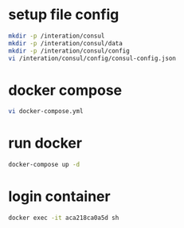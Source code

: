 # setup file config
```bash
mkdir -p /interation/consul
mkdir -p /interation/consul/data
mkdir -p /interation/consul/config
vi /interation/consul/config/consul-config.json
```
# docker compose
```bash
vi docker-compose.yml
```
# run docker
```bash
docker-compose up -d
```
# login container
```bash
docker exec -it aca218ca0a5d sh
```